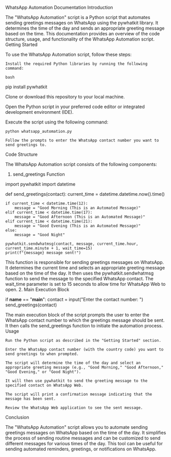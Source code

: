 WhatsApp Automation Documentation
Introduction

The "WhatsApp Automation" script is a Python script that automates sending greetings messages on WhatsApp using the pywhatkit library. It determines the time of the day and sends an appropriate greeting message based on the time. This documentation provides an overview of the code structure, usage, and functionality of the WhatsApp Automation script.
Getting Started

To use the WhatsApp Automation script, follow these steps:

    Install the required Python libraries by running the following command:

    bash

pip install pywhatkit

Clone or download this repository to your local machine.

Open the Python script in your preferred code editor or integrated development environment (IDE).

Execute the script using the following command:


    python whatsapp_automation.py

    Follow the prompts to enter the WhatsApp contact number you want to send greetings to.

Code Structure

The WhatsApp Automation script consists of the following components:
1. send_greetings Function

import pywhatkit
import datetime

def send_greetings(contact):
    current_time = datetime.datetime.now().time()

    if current_time < datetime.time(12):
        message = "Good Morning (This is an Automated Message)"
    elif current_time < datetime.time(17):
        message = "Good Afternoon (This is an Automated Message)"
    elif current_time < datetime.time(21):
        message = "Good Evening (This is an Automated Message)"
    else:
        message = "Good Night"

    pywhatkit.sendwhatmsg(contact, message, current_time.hour, current_time.minute + 1, wait_time=15)
    print(f"{message} message sent!")

This function is responsible for sending greetings messages on WhatsApp. It determines the current time and selects an appropriate greeting message based on the time of the day. It then uses the pywhatkit.sendwhatmsg function to send the message to the specified WhatsApp contact. The wait_time parameter is set to 15 seconds to allow time for WhatsApp Web to open.
2. Main Execution Block

if __name__ == "__main__":
    contact = input("Enter the contact number: ")
    send_greetings(contact)

The main execution block of the script prompts the user to enter the WhatsApp contact number to which the greetings message should be sent. It then calls the send_greetings function to initiate the automation process.
Usage

    Run the Python script as described in the "Getting Started" section.

    Enter the WhatsApp contact number (with the country code) you want to send greetings to when prompted.

    The script will determine the time of the day and select an appropriate greeting message (e.g., "Good Morning," "Good Afternoon," "Good Evening," or "Good Night").

    It will then use pywhatkit to send the greeting message to the specified contact on WhatsApp Web.

    The script will print a confirmation message indicating that the message has been sent.

    Review the WhatsApp Web application to see the sent message.

Conclusion

The "WhatsApp Automation" script allows you to automate sending greetings messages on WhatsApp based on the time of the day. It simplifies the process of sending routine messages and can be customized to send different messages for various times of the day. This tool can be useful for sending automated reminders, greetings, or notifications on WhatsApp.
